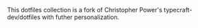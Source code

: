 This dotfiles collection is a fork of Christopher Power's typecraft-dev/dotfiles with futher personalization.
